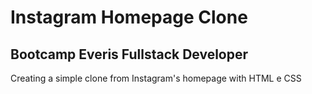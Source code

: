 # Instagram Homepage Clone

## Bootcamp Everis Fullstack Developer

Creating a simple clone from Instagram's homepage with HTML e CSS
